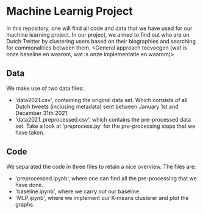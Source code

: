 # Machine Learnig Project
In this repository, one will find all code and data that we have used for our machine learning project.
In our project, we aimed to find out who are on Dutch Twitter by clustering users based on their biographies and searching for commonalities between them.
<General approach toevoegen (wat is onze baseline en waarom, wat is onze implementatie en waarom)>

## Data
We make use of two data files:
- 'data2021.csv', containing the original data set. Which consists of all Dutch tweets (inclusing metadata) sent between January 1st and December 31th 2021.
- 'data2021_preprocessed.csv', which contains the pre-processed data set. Take a look at 'preprocess.py' for the pre-processing steps that we have taken.

## Code
We separated the code in three files to retain a nice overview. The files are:
- 'preprocessed.ipynb', where one can find all the pre-processing that we have done.
- 'baseline.ipynb', where we carry out our baseline.
- 'MLP.ipynb', where we implement our K-means clusterer and plot the graphs.
